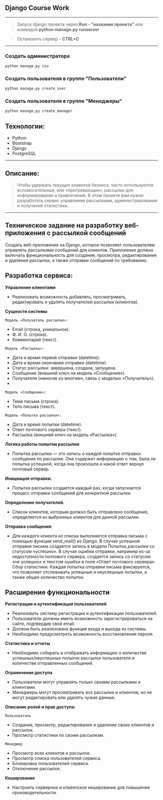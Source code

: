 ## Django Course Work

---

> Запуск django проекта через **Run - "название проекта"**
> или командой **python manage.py runserver**

> Остановить сервер - **CTRL+C**
---



### Создать администратора
```bash
python manage.py csu
```
### Создать пользователя в группе "Пользователи"
```bash
python manage.py create_user
```
### Создать пользователя в группе "Менеджеры"
```bash
python manage.py create_manager
```

## Технологии:

- Python
- Bootstrap
- Django
- PostgreSQL

---

## Описание:

> Чтобы удержать текущих клиентов бизнеса, часто используются вспомогательные, или «прогревающие», рассылки для
> информирования и привлечения.
> В этом проекте вам нужно разработать сервис управления рассылками, администрирования и получения статистики.

---

## Техническое задание на разработку веб-приложения с рассылкой сообщений

Создать веб-приложение на Django, которое позволяет пользователям управлять рассылками
сообщений для клиентов. Приложение должно включать функциональность для создания, просмотра, редактирования и удаления
рассылок, а также отправки сообщений по требованию.

## Разработка сервиса:

**Управление клиентами**

- Реализовать возможность добавлять, просматривать, редактировать и удалять получателей рассылки (клиентов).

**Сущности системы**

`Модель «Получатель рассылки»:`

- Email (строка, уникальное).
- Ф. И. О. (строка).
- Комментарий (текст).

`Модель «Рассылка»:`

- Дата и время первой отправки (datetime).
- Дата и время окончания отправки (datetime).
- Статус рассылки: завершена, создана, запущена.
- Сообщение (внешний ключ на модель «Сообщение»).
- Получатели («многие ко многим», связь с моделью «Получатель»).
-

`Модель «Сообщение»:`

- Тема письма (строка).
- Тело письма (текст).

`Модель «Попытка рассылки»:`

- Дата и время попытки (datetime).
- Ответ почтового сервера (текст).
- Рассылка (внешний ключ на модель «Рассылка»).

**Логика работы попытки рассылки**

- Попытка рассылки — это запись о каждой попытке отправки сообщения по рассылке. Она содержит информацию о том, была ли
  попытка успешной, когда она произошла и какой ответ вернул почтовый сервер.

**Инициация отправки.**

- Попытка рассылки создается каждый раз, когда запускается процесс отправки сообщений для конкретной рассылки.

**Определение получателей.**

- Список клиентов, которым должно быть отправлено сообщение, определяется из выбранных клиентов для данной рассылки.

**Отправка сообщения:**

- Для каждого клиента из списка выполняется отправка письма с помощью функции
  send_mail()
  из Django.
  В случае успешной отправки письма создается запись в модели
  Попытка_рассылки
  со статусом «успешно».
  В случае ошибки отправки, например из-за недоступности почтового сервера, создается запись со статусом «не успешно» и
  текстом ошибки в поле «Ответ почтового сервера».
  Сбор статистики.
  Каждая попытка отправки письма фиксируется, что позволяет отслеживать успешные и неуспешные попытки, а также общее
  количество попыток.

## **Расширение функциональности**

**Регистрация и аутентификация пользователей**

- Реализовать систему регистрации и аутентификации пользователей.
- Пользователи должны иметь возможность зарегистрироваться на сайте, подтвердив свой email.
- Должна быть реализована функция входа и выхода из системы.
- Необходимо предусмотреть возможность восстановления пароля.

**Статистика и отчеты**

- Необходимо собирать и отображать информацию о количестве успешных/неуспешных попыток рассылок пользователя и
  количестве отправленных сообщений.

**Ограничение доступа**

- Пользователи могут управлять только своими рассылками и клиентами.
- Менеджеры могут просматривать все рассылки и клиентов, но не могут редактировать или удалять чужие данные.

**Описание ролей и прав доступа:**

`Пользователь`

- Создание, просмотр, редактирование и удаление своих клиентов и рассылок.
- Просмотр статистики по своим рассылкам.

`Менеджер`
- Просмотр всех клиентов и рассылок.
- Просмотр списка пользователей сервиса.
- Блокировка пользователей сервиса.
- Отключение рассылок.

**Кеширование**

- Настроить серверное и клиентское кеширование для повышения производительности.


